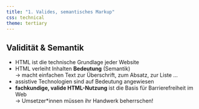 ```yaml
---
title: "1. Valides, semantisches Markup"
css: technical
theme: tertiary
---
```

## Validität & Semantik

- HTML ist die technische Grundlage jeder Website
- HTML verleiht Inhalten **Bedeutung** (Semantik)<br/>→ macht einfachen Text zur Überschrift, zum Absatz, zur Liste …
- assistive Technologien sind auf Bedeutung angewiesen
- **fachkundige, valide HTML-Nutzung** ist die Basis für Barrierefreiheit im Web<br>→ Umsetzer*innen müssen ihr Handwerk beherrschen!
